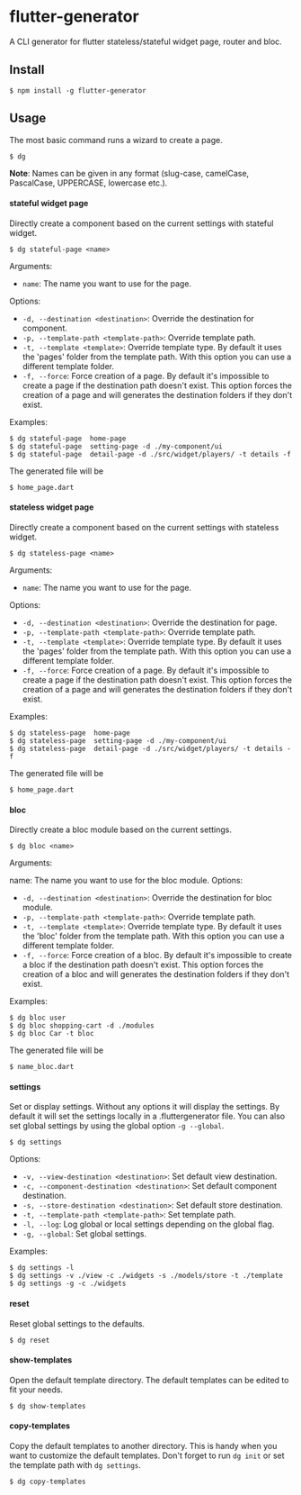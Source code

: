 # flutter-generator

A CLI generator for flutter stateless/stateful widget page, router and bloc.

## Install

```console
$ npm install -g flutter-generator
```

## Usage

The most basic command runs a wizard to create a page.

```console
$ dg
```

**Note**: Names can be given in any format (slug-case, camelCase, PascalCase, UPPERCASE, lowercase etc.).

#### stateful widget page

Directly create a component based on the current settings with stateful widget.

```console
$ dg stateful-page <name>
```

Arguments:

- `name`: The name you want to use for the page.

Options:

- `-d, --destination <destination>`: Override the destination for component.
- `-p, --template-path <template-path>`: Override template path.
- `-t, --template <template>`: Override template type. By default it uses the 'pages' folder from the template path. With this option you can use a different template folder.
- `-f, --force`: Force creation of a page. By default it's impossible to create a page if the destination path doesn't exist. This option forces the creation of a page and will generates the destination folders if they don't exist.

Examples:

```console
$ dg stateful-page  home-page
$ dg stateful-page  setting-page -d ./my-component/ui
$ dg stateful-page  detail-page -d ./src/widget/players/ -t details -f
```

The generated file will be

```console
$ home_page.dart
```

#### stateless widget page

Directly create a component based on the current settings with stateless widget.

```console
$ dg stateless-page <name>
```

Arguments:

- `name`: The name you want to use for the page.

Options:

- `-d, --destination <destination>`: Override the destination for page.
- `-p, --template-path <template-path>`: Override template path.
- `-t, --template <template>`: Override template type. By default it uses the 'pages' folder from the template path. With this option you can use a different template folder.
- `-f, --force`: Force creation of a page. By default it's impossible to create a page if the destination path doesn't exist. This option forces the creation of a page and will generates the destination folders if they don't exist.

Examples:

```console
$ dg stateless-page  home-page
$ dg stateless-page  setting-page -d ./my-component/ui
$ dg stateless-page  detail-page -d ./src/widget/players/ -t details -f
```

The generated file will be

```console
$ home_page.dart
```

#### bloc

Directly create a bloc module based on the current settings.

```console
$ dg bloc <name>
```

Arguments:

name: The name you want to use for the bloc module.
Options:

- `-d, --destination <destination>`: Override the destination for bloc module.
- `-p, --template-path <template-path>`: Override template path.
- `-t, --template <template>`: Override template type. By default it uses the 'bloc' folder from the template path. With this option you can use a different template folder.
- `-f, --force`: Force creation of a bloc. By default it's impossible to create a bloc if the destination path doesn't exist. This option forces the creation of a bloc and will generates the destination folders if they don't exist.

Examples:

```
$ dg bloc user
$ dg bloc shopping-cart -d ./modules
$ dg bloc Car -t bloc
```

The generated file will be

```console
$ name_bloc.dart
```

#### settings

Set or display settings. Without any options it will display the settings. By default it will set the settings locally in a .fluttergenerator file.
You can also set global settings by using the global option `-g --global`.

```console
$ dg settings
```

Options:

- `-v, --view-destination <destination>`: Set default view destination.
- `-c, --component-destination <destination>`: Set default component destination.
- `-s, --store-destination <destination>`: Set default store destination.
- `-t, --template-path <template-path>`: Set template path.
- `-l, --log`: Log global or local settings depending on the global flag.
- `-g, --global`: Set global settings.

Examples:

```console
$ dg settings -l
$ dg settings -v ./view -c ./widgets -s ./models/store -t ./template
$ dg settings -g -c ./widgets
```

#### reset

Reset global settings to the defaults.

```console
$ dg reset
```

#### show-templates

Open the default template directory. The default templates can be edited to fit your needs.

```console
$ dg show-templates
```

#### copy-templates

Copy the default templates to another directory. This is handy when you want to customize the default templates.
Don't forget to run `dg init` or set the template path with `dg settings`.

```console
$ dg copy-templates
```
